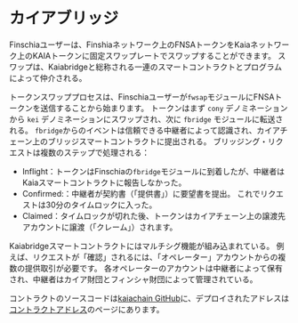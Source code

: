 # カイアブリッジ

Finschiaユーザーは、Finshiaネットワーク上のFNSAトークンをKaiaネットワーク上のKAIAトークンに固定スワップレートでスワップすることができます。 スワップは、Kaiabridgeと総称される一連のスマートコントラクトとプログラムによって仲介される。

トークンスワッププロセスは、Finschiaユーザーが`fwsap`モジュールにFNSAトークンを送信することから始まります。 トークンはまず `cony` デノミネーションから `kei` デノミネーションにスワップされ、次に `fbridge` モジュールに転送される。 `fbridge`からのイベントは信頼できる中継者によって認識され、カイアチェーン上のブリッジスマートコントラクトに提出される。 ブリッジング・リクエストは複数のステップで処理される：

- Inflight：トークンはFinschiaの`fbridge`モジュールに到着したが、中継者はKaiaスマートコントラクトに報告しなかった。
- Confirmed:：中継者が契約書（「提供書」）に要望書を提出。 これでリクエストは30分のタイムロックに入った。
- Claimed：タイムロックが切れた後、トークンはカイアチェーン上の譲渡先アカウントに譲渡（「クレーム」）されます。

Kaiabridgeスマートコントラクトにはマルチシグ機能が組み込まれている。 例えば、リクエストが「確認」されるには、「オペレーター」アカウントからの複数の提供取引が必要です。 各オペレーターのアカウントは中継者によって保有され、中継者はカイア財団とフィンシャ財団によって管理されている。

コントラクトのソースコードは[kaiachain GitHub](https://github.com/kaiachain/kaia/tree/dev/contracts/contracts/system_contracts/kaiabridge)に、デプロイされたアドレスは[コントラクトアドレス](https://docs.kaia.io/references/contract-addresses/)のページにあります。